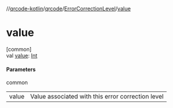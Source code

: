 //[qrcode-kotlin](../../../index.md)/[qrcode](../index.md)/[ErrorCorrectionLevel](index.md)/[value](value.md)

# value

[common]\
val [value](value.md): [Int](https://kotlinlang.org/api/latest/jvm/stdlib/kotlin/-int/index.html)

#### Parameters

common

| | |
|---|---|
| value | Value associated with this error correction level |
